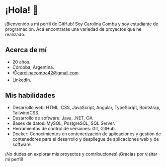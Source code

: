 # ¡Hola! 👋

¡Bienvenido a mi perfil de GitHub! Soy Carolina Comba y soy estudiante de programación. Acá encontrarás una variedad de proyectos que he realizado.

## Acerca de mí

- 20 años.
- Córdoba, Argentina.
- 📫carolinacomba42@gmail.com
- [LinkedIn](https://www.linkedin.com/in/caro-comba-/).

## Mis habilidades

- Desarrollo web: HTML, CSS, JavaScript, Angular, TypeScript, Bootstrap, TailwindCSS.
- Desarrollo de software: Java, .NET, C#.
- Bases de datos: MySQL, PostgreSQL, SQL Server.
- Herramientas de control de versiones: Git, GitHub.
- Docker: Conocimientos en contenerización de aplicaciones y gestión de contenedores para el desarrollo y despliegue de aplicaciones web y de software.

¡No dudes en explorar mis proyectos y contribuciones! ¡Gracias por visitar mi perfil!
